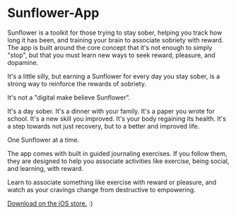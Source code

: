 # Sunflower-App

Sunflower is a toolkit for those trying to stay sober, helping you track how long it has been, and training your brain to associate sobriety with reward. The app is built around the core concept that it's not enough to simply "stop", but that you must learn new ways to seek reward, pleasure, and dopamine. 

It's a little silly, but earning a Sunflower for every day you stay sober, is a strong way to reinforce the rewards of sobriety.

It's not a "digital make believe Sunflower". 

It's a day sober. It's a dinner with your family. It's a paper you wrote for school. It's a new skill you improved. It's your body regaining its health. It's a step towards not just recovery, but to a better and improved life. 

One Sunflower at a time. 

The app comes with built in guided journaling exercises. If you follow them, they are designed to help you associate activities like exercise, being social, and learning, with reward. 

Learn to associate something like exercise with reward or pleasure, and watch as your cravings change from destructive to empowering. 

[Download on the iOS store.](https://apps.apple.com/us/app/sunflower-sober-tracker/id1547099435) :)
